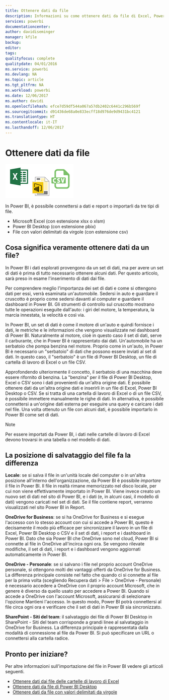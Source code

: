 ```yaml
---
title: Ottenere dati da file
description: Informazioni su come ottenere dati da file di Excel, Power BI Desktop e CSV in Power BI
services: powerbi
documentationcenter: 
author: davidiseminger
manager: kfile
backup: 
editor: 
tags: 
qualityfocus: complete
qualitydate: 04/01/2016
ms.service: powerbi
ms.devlang: NA
ms.topic: article
ms.tgt_pltfrm: NA
ms.workload: powerbi
ms.date: 12/06/2017
ms.author: davidi
ms.openlocfilehash: efce7d59df544a067a57db2402c6441c296b569f
ms.sourcegitcommit: d91436de68a0e833ecff18d976de9d9431bc4121
ms.translationtype: HT
ms.contentlocale: it-IT
ms.lasthandoff: 12/06/2017
---
```

# <a name="get-data-from-files"></a>Ottenere dati da file
![](media/service-get-data-from-files/file_icons.png)

In Power BI, è possibile connettersi a dati e report o importarli da tre tipi di file.

* Microsoft Excel (con estensione xlsx o xlsm)
* Power BI Desktop (con estensione pbix)
* File con valori delimitati da virgole (con estensione csv)

## <a name="what-does-get-data-from-a-file-really-mean"></a>Cosa significa veramente ottenere dati da un file?
In Power BI i dati esplorati provengono da un set di dati, ma per avere un set di dati è prima di tutto necessario ottenere alcuni dati. Per questo articolo, sarà preso in esame l'inserimento di dati dai file.

Per comprendere meglio l'importanza dei set di dati e come si ottengono dati per essi, verrà esaminata un'automobile. Sedersi in auto e guardare il cruscotto è proprio come sedersi davanti al computer e guardare il dashboard in Power BI. Gli strumenti di controllo sul cruscotto mostrano tutte le operazioni eseguite dall'auto: i giri del motore, la temperatura, la marcia innestata, la velocità e così via.

In Power BI, un set di dati è come il motore di un'auto e quindi fornisce i dati, le metriche e le informazioni che vengono visualizzate nel dashboard di Power BI. Naturalmente al motore, cioè in questo caso il set di dati, serve il carburante, che in Power BI è rappresentato dai dati. Un'automobile ha un serbatoio che pompa benzina nel motore. Proprio come in un'auto, in Power BI è necessario un "serbatoio" di dati che possono essere inviati al set di dati. In questo caso, il "serbatoio" è un file di Power BI Desktop, un file di cartella di lavoro di Excel o un file CSV.

Approfondendo ulteriormente il concetto, il serbatoio di una macchina deve essere rifornito di benzina. La "benzina" per il file di Power BI Desktop, Excel o CSV sono i dati provenienti da un'altra origine dati. È possibile ottenere dati da un'altra origine dati e inserirli in un file di Excel, Power BI Desktop o CSV. Se si tratta di una cartella di lavoro di Excel o di un file CSV, è possibile immettere manualmente le righe di dati. In alternativa, è possibile connettersi a un'origine dati esterna per eseguire una query e caricare i dati nel file. Una volta ottenuto un file con alcuni dati, è possibile importarlo in Power BI come set di dati.

> [!NOTE]
> Per essere importati da Power BI, i dati nelle cartelle di lavoro di Excel devono trovarsi in una tabella o nel modello di dati.
> 
> 

## <a name="where-your-file-is-saved-makes-a-difference"></a>La posizione di salvataggio del file fa la differenza
**Locale**: se si salva il file in un'unità locale del computer o in un'altra posizione all'interno dell'organizzazione, da Power BI è possibile *importare* il file in Power BI. Il file in realtà rimane memorizzato nel disco locale, per cui non viene effettivamente importato in Power BI. Viene invece creato un nuovo set di dati nel sito di Power BI, e i dati (e, in alcuni casi, il modello di dati) vengono caricati nel set di dati. Se il file contiene report, verranno visualizzati nel sito Power BI in Report.

**OneDrive for Business**: se si ha OneDrive for Business e si esegue l'accesso con lo stesso account con cui si accede a Power BI, questo è decisamente il modo più efficace per sincronizzare il lavoro in un file di Excel, Power BI Desktop o CSV e il set di dati, i report e i dashboard in Power BI. Dato che sia Power BI che OneDrive sono nel cloud, Power BI si connette al file in OneDrive all'incirca ogni ora. Se vengono rilevate modifiche, il set di dati, i report e i dashboard vengono aggiornati automaticamente in Power BI.

**OneDrive - Personale**: se si salvano i file nel proprio account OneDrive personale, si ottengono molti dei vantaggi offerti da OneDrive for Business. La differenza principale consiste nel fatto che quando ci si connette al file per la prima volta (scegliendo Recupera dati > File > OneDrive - Personale) è necessario accedere a OneDrive con il proprio account Microsoft, che in genere è diverso da quello usato per accedere a Power BI. Quando si accede a OneDrive con l'account Microsoft, assicurarsi di selezionare l'opzione Mantieni l'accesso. In questo modo, Power BI potrà connettersi al file circa ogni ora e verificare che il set di dati in Power BI sia sincronizzato.

**SharePoint - Siti del team**: il salvataggio dei file di Power BI Desktop in SharePoint - Siti del team corrisponde a grandi linee al salvataggio in OneDrive for Business. La differenza principale è rappresentata dalla modalità di connessione al file da Power BI. Si può specificare un URL o connettersi alla cartella radice.

## <a name="ready-to-get-started"></a>Pronto per iniziare?
Per altre informazioni sull'importazione del file in Power BI vedere gli articoli seguenti.

* [Ottenere dati dai file delle cartelle di lavoro di Excel](service-excel-workbook-files.md)
* [Ottenere dati da file di Power BI Desktop](service-desktop-files.md)
* [Ottenere dati da file con valori delimitati da virgole](service-comma-separated-value-files.md)

